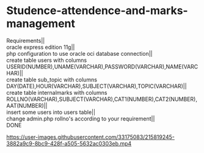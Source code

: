# Studence-attendence-and-marks-management
Requirements||      
oracle express edition 11g||      
php configuration to use oracle oci database connection||     
create table users with columns USERID(NUMBER),UNAME(VARCHAR),PASSWORD(VARCHAR),NAME(VARCHAR)||     
create table sub_topic with columns DAY(DATE),HOUR(VARCHAR),SUBJECT(VARCHAR),TOPIC(VARCHAR)||     
create table internalmarks with columns ROLLNO(VARCHAR),SUBJECT(VARCHAR),CAT1(NUMBER),CAT2(NUMBER),AAT(NUMBER)||      
insert some users into users table||      
change admin.php rollno's according to your requirement||     
DONE


https://user-images.githubusercontent.com/33175083/215819245-3882a9c9-8bc9-428f-a505-5632ac0303eb.mp4

